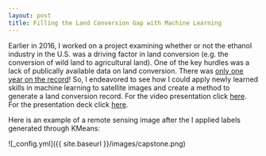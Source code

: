 ```yaml
---
layout: post
title: Filling the Land Conversion Gap with Machine Learning
---
```


Earlier in 2016, I worked on a project examining whether or not the ethanol industry in the U.S. was a driving factor in land conversion (e.g. the conversion of wild land to agricultural land). One of the key hurdles was a lack of publically available data on land conversion. There was [only one year on the record](https://www.nwf.org/News-and-Magazines/Media-Center/News-by-Topic/Wildlife/2013/9-18-13-USDA-Data-Grasslands-Forests-Being-Converted-to-Cropland-at-Alarming-Rates.aspx)! So, I endeavored to see how I could apply newly learned skills in machine learning to satellite images and create a method to generate a land conversion record. For the video presentation click [here](https://www.youtube.com/watch?v=vFg5IiQpeDo&feature=youtu.be). For the presentation deck click [here](https://github.com/ByronAllen/Portfolio/blob/master/Filling%20the%20Land%20Conversion%20Gap%20(with%20video%20link).pdf).

Here is an example of a remote sensing image after the I applied labels generated through KMeans:

![_config.yml]({{ site.baseurl }}/images/capstone.png) 


	